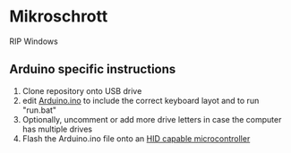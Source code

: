 # Mikroschrott
RIP Windows

## Arduino specific instructions
1) Clone repository onto USB drive
2) edit [Arduino.ino](https://github.com/Nyamogus/Mikroschrott-Arduino/blob/master/Arduino.ino) to include the correct keyboard layot and to run "run.bat"
3) Optionally, uncomment or add more drive letters in case the computer has multiple drives
4) Flash the Arduino.ino file onto an [HID capable microcontroller](https://docs.arduino.cc/language-reference/en/functions/usb/Keyboard/)
